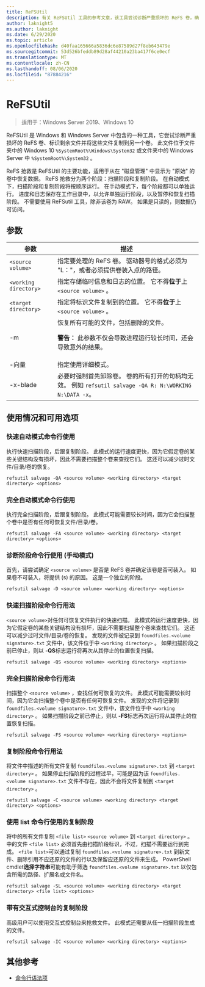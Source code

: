 ```yaml
---
title: ReFSUtil
description: 有关 ReFSUtil 工具的参考文章，该工具尝试诊断严重损坏的 ReFS 卷，确定剩余文件，并将这些文件复制到另一个卷。
author: laknight5
ms.author: laknight
ms.date: 6/29/2020
ms.topic: article
ms.openlocfilehash: d40faa165666a5836dc6e87589d27f8eb643479e
ms.sourcegitcommit: 53d526bfeddb89d28af44210a23ba417f6ce0ecf
ms.translationtype: MT
ms.contentlocale: zh-CN
ms.lasthandoff: 08/06/2020
ms.locfileid: "87884216"
---
```

# <a name="refsutil"></a>ReFSUtil

> 适用于：Windows Server 2019、Windows 10

ReFSUtil 是 Windows 和 Windows Server 中包含的一种工具，它尝试诊断严重损坏的 ReFS 卷、标识剩余文件并将这些文件复制到另一个卷。 此文件位于文件夹中的 Windows 10 `%SystemRoot%\Windows\System32` 或文件夹中的 Windows Server 中 `%SystemRoot%\System32` 。

ReFS 抢救是 ReFSUtil 的主要功能，适用于从在 "磁盘管理" 中显示为 "原始" 的卷中恢复数据。 ReFS 抢救分为两个阶段：扫描阶段和复制阶段。 在自动模式下，扫描阶段和复制阶段将按顺序运行。 在手动模式下，每个阶段都可以单独运行。 进度和日志保存在工作目录中，以允许单独运行阶段，以及暂停和恢复扫描阶段。 不需要使用 ReFSutil 工具，除非该卷为 RAW。 如果是只读的，则数据仍可访问。

## <a name="parameters"></a>参数

| 参数 | 描述 |
|--|--|
| `<source volume>` | 指定要处理的 ReFS 卷。 驱动器号的格式必须为 "L："，或者必须提供卷装入点的路径。 |
| `<working directory>` | 指定存储临时信息和日志的位置。 它不得**位于**上 `<source volume>` 。 |
| `<target directory>` | 指定将标识文件复制到的位置。 它不得**位于**上 `<source volume>` 。 |
| \-m | 恢复所有可能的文件，包括删除的文件。<p>**警告：** 此参数不仅会导致进程运行较长时间，还会导致意外的结果。 |
| \-向量 | 指定使用详细模式。 |
| \-x-blade | 必要时强制首先卸除卷。 卷的所有打开的句柄均无效。 例如 `refsutil salvage -QA R: N:\WORKING N:\DATA -x`。 |

## <a name="usage-and-available-options"></a>使用情况和可用选项

### <a name="quick-automatic-mode-command-line-usage"></a>快速自动模式命令行使用

执行快速扫描阶段，后跟复制阶段。 此模式的运行速度更快，因为它假定卷的某些关键结构没有损坏，因此不需要扫描整个卷来查找它们。 这还可以减少过时文件/目录/卷的恢复。

```
refsutil salvage -QA <source volume> <working directory> <target directory> <options>
```

### <a name="full-automatic-mode-command-line-usage"></a>完全自动模式命令行使用

执行完全扫描阶段，后跟复制阶段。 此模式可能需要较长时间，因为它会扫描整个卷中是否有任何可恢复文件/目录/卷。

```
refsutil salvage -FA <source volume> <working directory> <target directory> <options>
```

### <a name="diagnose-phase-command-line-usage-manual-mode"></a>诊断阶段命令行使用 (手动模式) 

首先，请尝试确定 `<source volume>` 是否是 ReFS 卷并确定该卷是否可装入。 如果卷不可装入，将提供 (s) 的原因。 这是一个独立的阶段。

```
refsutil salvage -D <source volume> <working directory> <options>
```

### <a name="quick-scan-phase-command-line-usage"></a>快速扫描阶段命令行用法

`<source volume>`对任何可恢复文件执行的快速扫描。 此模式的运行速度更快，因为它假定卷的某些关键结构没有损坏，因此不需要扫描整个卷来查找它们。 这还可以减少过时文件/目录/卷的恢复。 发现的文件被记录到 `foundfiles.<volume signature>.txt` 文件中，该文件位于中 `<working directory>` 。 如果扫描阶段之前已停止，则以 **-QS**标志运行将再次从其停止的位置恢复扫描。

```
refsutil salvage -QS <source volume> <working directory> <options>
```

### <a name="full-scan-phase-command-line-usage"></a>完全扫描阶段命令行用法

扫描整个 `<source volume>` ，查找任何可恢复的文件。 此模式可能需要较长时间，因为它会扫描整个卷中是否有任何可恢复文件。 发现的文件将记录到 `foundfiles.<volume signature>.txt` 文件中，该文件位于中 `<working directory>` 。 如果扫描阶段之前已停止，则以 **-FS**标志再次运行将从其停止的位置恢复扫描。

```
refsutil salvage -FS <source volume> <working directory> <options>
```

### <a name="copy-phase-command-line-usage"></a>复制阶段命令行用法

将文件中描述的所有文件复制 `foundfiles.<volume signature>.txt` 到 `<target directory>` 。 如果停止扫描阶段的过程过早，可能是因为该 `foundfiles.<volume signature>.txt` 文件不存在，因此不会将文件复制到 `<target directory>` 。

```
refsutil salvage -C <source volume> <working directory> <target directory> <options>
```

### <a name="copy-phase-with-list-command-line-usage"></a>使用 list 命令行使用的复制阶段

将中的所有文件复制 `<file list>` `<source volume>` 到 `<target directory>` 。 中的文件 `<file list>` 必须首先由扫描阶段标识，不过，扫描不需要运行到完成。 `<file list>`可以通过复制 `foundfiles.<volume signature>.txt` 到新文件、删除引用不应还原的文件的行以及保留应还原的文件来生成。 PowerShell cmdlet**选择字符串**可能有助于筛选 `foundfiles.<volume signature>.txt` 以仅包含所需的路径、扩展名或文件名。

```
refsutil salvage -SL <source volume> <working directory> <target directory> <file list> <options>
```

### <a name="copy-phase-with-interactive-console"></a>带有交互式控制台的复制阶段

高级用户可以使用交互式控制台来抢救文件。 此模式还需要从任一扫描阶段生成的文件。

```
refsutil salvage -IC <source volume> <working directory> <options>
```

## <a name="additional-references"></a>其他参考

- [命令行语法项](command-line-syntax-key.md)
